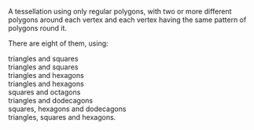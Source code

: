 A tessellation using only regular polygons, with two or more different
polygons around each vertex and each vertex having the same pattern of
polygons round it.

There are eight of them, using:

triangles and squares\
 triangles and squares\
 triangles and hexagons\
 triangles and hexagons\
 squares and octagons\
 triangles and dodecagons\
 squares, hexagons and dodecagons\
 triangles, squares and hexagons.

